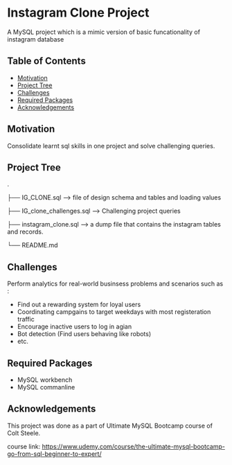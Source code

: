 # Instagram Clone Project
 A MySQL project which is a mimic version of basic funcationality of instagram database


## Table of Contents

* [Motivation](#motivation)
* [Project Tree](#project-tree)
* [Challenges](#challenges)
* [Required Packages](#required-packages)
* [Acknowledgements](#acknowledgements)


## Motivation

Consolidate learnt sql skills in one project and solve challenging queries.

## Project Tree

.

├── IG_CLONE.sql   -->   file of design schema and tables and loading values

├── IG_clone_challenges.sql   -->   Challenging project queries 

├── instagram_clone.sql   -->   a dump file that contains the instagram tables and records.

└── README.md 


## Challenges

Perform analytics for real-world businsess problems and scenarios such as :

* Find out a rewarding system for loyal users
* Coordinating campgains to target weekdays with most registeration traffic
* Encourage inactive users to log in agian
* Bot detection (Find users behaving like robots)
* etc.


## Required Packages
* MySQL workbench 
* MySQL commanline


## Acknowledgements

This project was done as a part of Ultimate MySQL Bootcamp course of Colt Steele.

course link: https://www.udemy.com/course/the-ultimate-mysql-bootcamp-go-from-sql-beginner-to-expert/
